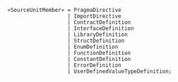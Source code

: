 <!-- This file is generated automatically by infrastructure scripts. Please don't edit by hand. -->

```{ .ebnf .slang-ebnf #SourceUnitMember }
«SourceUnitMember» = PragmaDirective
                   | ImportDirective
                   | ContractDefinition
                   | InterfaceDefinition
                   | LibraryDefinition
                   | StructDefinition
                   | EnumDefinition
                   | FunctionDefinition
                   | ConstantDefinition
                   | ErrorDefinition
                   | UserDefinedValueTypeDefinition;
```
